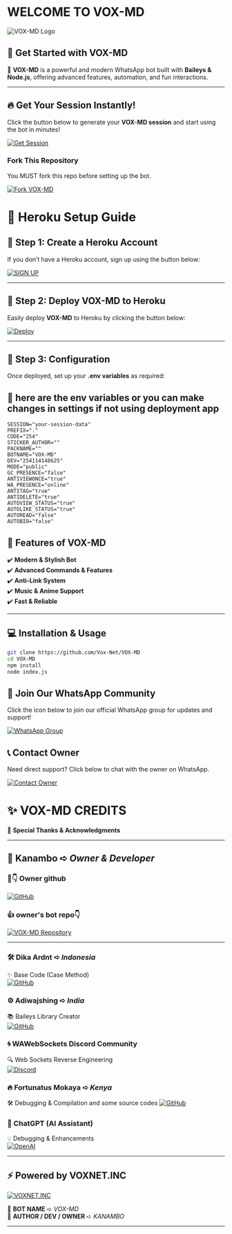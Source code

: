 # **WELCOME TO VOX-MD** 

![VOX-MD Logo](https://i.postimg.cc/NjymQz1X/VOX-MD-BOT-LOGO.jpg)

## 🚀 **Get Started with VOX-MD**  

🔹 **VOX-MD** is a powerful and modern WhatsApp bot built with **Baileys & Node.js**, offering advanced features, automation, and fun interactions.  

---

## 🔥 **Get Your Session Instantly!**  

Click the button below to generate your **VOX-MD session** and start using the bot in minutes!  

[![Get Session](https://img.shields.io/badge/🔥%20Get%20Session%20🔥-black?style=for-the-badge&logo=whatsapp)](https://voxm-d75d85815be2.herokuapp.com/) 

### **Fork This Repository**  
You MUST fork this repo before setting up the bot.  

<p align="left">
  <a href="https://github.com/Vox-Net/VOX-MD/fork">
    <img src="https://img.shields.io/badge/⚡%20Fork%20VOX--MD%20⚡-blue?style=for-the-badge&logo=github" alt="Fork VOX-MD">
  </a>
</p>

# 🚀 Heroku Setup Guide

## 🔹 Step 1: Create a Heroku Account
If you don’t have a Heroku account, sign up using the button below:  

[![SIGN UP](https://img.shields.io/badge/Signup-Heroku-6762A6?logo=heroku&style=for-the-badge)](https://signup.heroku.com/)  

---

## 🔹 Step 2: Deploy VOX-MD to Heroku
Easily deploy **VOX-MD** to Heroku by clicking the button below:  

[![Deploy](https://www.herokucdn.com/deploy/button.svg)](https://dashboard.heroku.com/new?template=https://github.com/Vox-Net/VOX-MD)  

---

## 🔹 Step 3: Configuration  
Once deployed, set up your **.env variables** as required:
## 🥷 here are the env variables or you can make changes in settings if not using deployment app 
```.env
SESSION="your-session-data"
PREFIX="."
CODE="254"
STICKER_AUTHOR=""
PACKNAME=""
BOTNAME="VOX-MD"
DEV="254114148625"
MODE="public"
GC_PRESENCE="false"
ANTIVIEWONCE="true"
WA_PRESENCE="online"
ANTITAG="true"
ANTIDELETE="true"
AUTOVIEW_STATUS="true"
AUTOLIKE_STATUS="true"
AUTOREAD="false"
AUTOBIO="false"
```


## 🌟 **Features of VOX-MD**  

✔️ **Modern & Stylish Bot**  
✔️ **Advanced Commands & Features**  
✔️ **Anti-Link System**  
✔️ **Music & Anime Support**  
✔️ **Fast & Reliable**  

---

## 💻 **Installation & Usage**  

```sh
git clone https://github.com/Vox-Net/VOX-MD
cd VOX-MD
npm install
node index.js
```
## 📢 Join Our WhatsApp Community  
Click the icon below to join our official WhatsApp group for updates and support!  

[![WhatsApp Group](https://img.shields.io/badge/Join%20WhatsApp-25D366?style=for-the-badge&logo=whatsapp&logoColor=white)](https://chat.whatsapp.com/C7RHZxXZB5k1hGdOtzYIuF)  

## 📞 Contact Owner  
Need direct support? Click below to chat with the owner on WhatsApp.  

[![Contact Owner](https://img.shields.io/badge/Chat%20on%20WhatsApp-25D366?style=for-the-badge&logo=whatsapp&logoColor=white)](https://wa.me/254114148625)

# ✨ VOX-MD CREDITS  

🚀 **Special Thanks & Acknowledgments**  

---

## 👑 Kanambo ➪ *Owner & Developer*  
### 🎊👇 Owner github
[![GitHub](https://img.shields.io/badge/GitHub-Kanambo-181717?style=for-the-badge&logo=github)](https://github.com/Kanambp)  

### 👍 owner's bot repo👇
[![VOX-MD Repository](https://img.shields.io/badge/VOX--MD-Repository-blue?style=for-the-badge&logo=github)](https://github.com/Vox-Net/VOX-MD)  

---

### 🛠️ Dika Ardnt ➪ *Indonesia*  
✨ Base Code (Case Method)  
[![GitHub](https://img.shields.io/badge/GitHub-DikaArdnt-181717?style=for-the-badge&logo=github)](https://github.com/DikaArdnt)  

### ⚙️ Adiwajshing ➪ *India*  
📚 Baileys Library Creator  
[![GitHub](https://img.shields.io/badge/GitHub-Adiwajshing-181717?style=for-the-badge&logo=github)](https://github.com/WhiskeySockets/Baileys)  

### 🌀 WAWebSockets Discord Community  
🔍 Web Sockets Reverse Engineering  
[![Discord](https://img.shields.io/badge/Join%20Discord-5865F2?style=for-the-badge&logo=discord&logoColor=white)](https://discord.gg/WeJM5FP9GG)  

### 🔥 Fortunatus Mokaya ➪ *Kenya*  
🛠️ Debugging & Compilation and some source codes
[![GitHub](https://img.shields.io/badge/GitHub-Fortunatusmokaya-181717?style=for-the-badge&logo=github)](https://github.com/Fortunatusmokaya)  


### 🤖 ChatGPT (AI Assistant)  
💡 Debugging & Enhancements  
[![OpenAI](https://img.shields.io/badge/ChatGPT-OpenAI-412991?style=for-the-badge&logo=openai&logoColor=white)](https://chat.openai.com)  

---

## ⚡ Powered by VOXNET.INC  
[![VOXNET.INC](https://img.shields.io/badge/Powered%20by-VOXNET.INC-FF5733?style=for-the-badge&logo=vercel&logoColor=white)](https://github.com/Vox-Net)  

🔹 **BOT NAME** ➪ *VOX-MD*  
🔹 **AUTHOR / DEV / OWNER** ➪ *KANAMBO*  

---